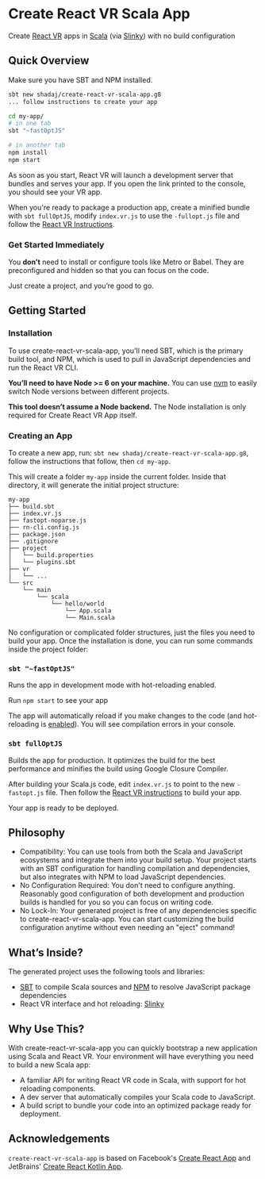 # Create React VR Scala App
Create [React VR](https://facebook.github.io/react-vr/) apps in [Scala](https://scala-lang.org/) (via [Slinky](https://github.com/shadaj/slinky)) with no build configuration

## Quick Overview
Make sure you have SBT and NPM installed.

```sh
sbt new shadaj/create-react-vr-scala-app.g8
... follow instructions to create your app

cd my-app/
# in one tab
sbt "~fastOptJS"

# in another tab
npm install
npm start
```

As soon as you start, React VR will launch a development server that bundles and serves your app. If you open the link printed to the console, you should see your VR app.

When you're ready to package a production app, create a minified bundle with `sbt fullOptJS`, modify `index.vr.js` to use the `-fullopt.js` file and follow the [React VR Instructions](https://facebook.github.io/react-vr/docs/publishing.html).

### Get Started Immediately
You **don’t** need to install or configure tools like Metro or Babel.
They are preconfigured and hidden so that you can focus on the code.

Just create a project, and you’re good to go.

## Getting Started
### Installation
To use create-react-vr-scala-app, you'll need SBT, which is the primary build tool, and NPM, which is used to pull in JavaScript dependencies and run the React VR CLI.

**You’ll need to have Node >= 6 on your machine.** You can use [nvm](https://github.com/creationix/nvm#installation) to easily switch Node versions between different projects.

**This tool doesn’t assume a Node backend.** The Node installation is only required for Create React VR App itself.

### Creating an App
To create a new app, run: `sbt new shadaj/create-react-vr-scala-app.g8`, follow the instructions that follow, then `cd my-app`.

This will create a folder `my-app` inside the current folder.
Inside that directory, it will generate the initial project structure:
```
my-app
├── build.sbt
├── index.vr.js
├── fastopt-noparse.js
├── rn-cli.config.js
├── package.json
├── .gitignore
├── project
│   └── build.properties
│   └── plugins.sbt
├── vr
|   └── ...
└── src
    └── main
        └── scala
            └── hello/world
                └── App.scala
                └── Main.scala
```

No configuration or complicated folder structures, just the files you need to build your app.
Once the installation is done, you can run some commands inside the project folder:

### `sbt "~fastOptJS"`
Runs the app in development mode with hot-reloading enabled.

Run `npm start` to see your app

The app will automatically reload if you make changes to the code (and hot-reloading is [enabled](https://facebook.github.io/react-vr/docs/dev-tools.html#hot-reloading)). You will see compilation errors in your console.

### `sbt fullOptJS`
Builds the app for production. It optimizes the build for the best performance and minifies the build using Google Closure Compiler.

After building your Scala.js code, edit `index.vr.js` to point to the new `-fastopt.js` file. Then follow the [React VR instructions](https://facebook.github.io/react-vr/docs/publishing.html) to build your app.

Your app is ready to be deployed.

## Philosophy
+ Compatibility: You can use tools from both the Scala and JavaScript ecosystems and integrate them into your build setup. Your project starts with an SBT configuration for handling compilation and dependencies, but also integrates with NPM to load JavaScript dependencies.
+ No Configuration Required: You don't need to configure anything. Reasonably good configuration of both development and production builds is handled for you so you can focus on writing code.
+ No Lock-In: Your generated project is free of any dependencies specific to create-react-vr-scala-app. You can start customizing the build configuration anytime without even needing an "eject" command!

## What’s Inside?
The generated project uses the following tools and libraries:
+ [SBT](http://www.scala-sbt.org/) to compile Scala sources and [NPM](https://www.npmjs.com/) to resolve JavaScript package dependencies
+ React VR interface and hot reloading: [Slinky](https://github.com/shadaj/slinky)

## Why Use This?
With create-react-vr-scala-app you can quickly bootstrap a new application using Scala and React VR. Your environment will have everything you need to build a new Scala app:
+ A familiar API for writing React VR code in Scala, with support for hot reloading components.
+ A dev server that automatically compiles your Scala code to JavaScript.
+ A build script to bundle your code into an optimized package ready for deployment.

## Acknowledgements
`create-react-vr-scala-app` is based on Facebook's [Create React App](https://github.com/facebookincubator/create-react-app) and JetBrains' [Create React Kotlin App](https://github.com/JetBrains/create-react-kotlin-app).
